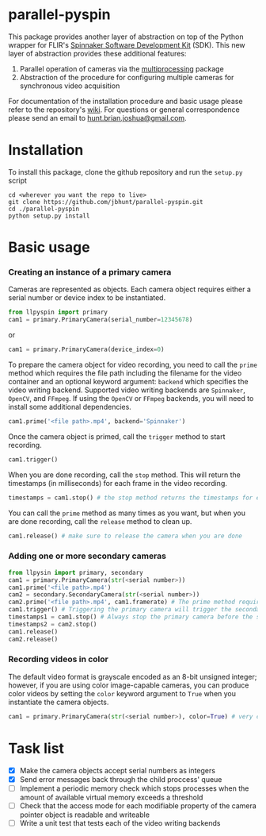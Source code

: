 # parallel-pyspin #
This package provides another layer of abstraction on top of the Python wrapper for FLIR's [Spinnaker Software Development Kit](https://www.flir.com/products/spinnaker-sdk/) (SDK). This new layer of abstraction provides these additional features:

1. Parallel operation of cameras via the [multiprocessing](https://docs.python.org/2/library/multiprocessing.html) package
2. Abstraction of the procedure for configuring multiple cameras for synchronous video acquisition

For documentation of the installation procedure and basic usage please refer to the repository's [wiki](https://github.com/jbhunt/parallel-pyspin/wiki). For questions or general correspondence please send an email to hunt.brian.joshua@gmail.com.

# Installation #
To install this package, clone the github repository and run the `setup.py` script
```
cd <wherever you want the repo to live>
git clone https://github.com/jbhunt/parallel-pyspin.git
cd ./parallel-pyspin
python setup.py install
```

# Basic usage #
### Creating an instance of a primary camera ###
Cameras are represented as objects. Each camera object requires either a serial number or device index to be instantiated.
```Python
from llpyspin import primary
cam1 = primary.PrimaryCamera(serial_number=12345678)
```
or
```Python
cam1 = primary.PrimaryCamera(device_index=0)
```
To prepare the camera object for video recording, you need to call the `prime` method which requires the file path including the filename for the video container and an optional keyword argument: `backend` which specifies the video writing backend. Supported video writing backends are `Spinnaker`, `OpenCV`, and `FFmpeg`. If using the `OpenCV` or `FFmpeg` backends, you will need to install some additional dependencies.
```Python
cam1.prime('<file path>.mp4', backend='Spinnaker')
```
Once the camera object is primed, call the `trigger` method to start recording.
```Python
cam1.trigger()
```
When you are done recording, call the `stop` method. This will return the timestamps (in milliseconds) for each frame in the video recording.
```Python
timestamps = cam1.stop() # the stop method returns the timestamps for each frame (in milliseconds)
```
You can call the `prime` method as many times as you want, but when you are done recording, call the `release` method to clean up.
```Python
cam1.release() # make sure to release the camera when you are done
```

### Adding one or more secondary cameras ###
```Python
from llpysin import primary, secondary
cam1 = primary.PrimaryCamera(str(<serial number>))
cam1.prime('<file path>.mp4')
cam2 = secondary.SecondaryCamera(str(<serial number>))
cam2.prime('<file path>.mp4', cam1.framerate) # The prime method requires the framerate of the primary camera as an argument
cam1.trigger() # Triggering the primary camera will trigger the secondary camera
timestamps1 = cam1.stop() # Always stop the primary camera before the secondary camera
timestamps2 = cam2.stop()
cam1.release()
cam2.release()
```

### Recording videos in color ###
The default video format is grayscale encoded as an 8-bit unsigned integer; however, if you are using color image-capable cameras, you can produce color videos by setting the `color` keyword argument to `True` when you instantiate the camera objects.
```Python
cam1 = primary.PrimaryCamera(str(<serial number>), color=True) # very colorful, much wow
```

# Task list #
- [X] Make the camera objects accept serial numbers as integers
- [X] Send error messages back through the child proccess' queue
- [ ] Implement a periodic memory check which stops processes when the amount of available virtual memory exceeds a threshold
- [ ] Check that the access mode for each modifiable property of the camera pointer object is readable and writeable
- [ ] Write a unit test that tests each of the video writing backends

